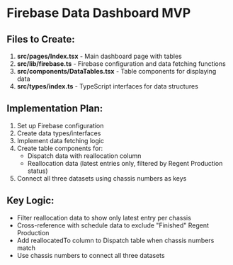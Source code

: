 # Firebase Data Dashboard MVP

## Files to Create:
1. **src/pages/Index.tsx** - Main dashboard page with tables
2. **src/lib/firebase.ts** - Firebase configuration and data fetching functions
3. **src/components/DataTables.tsx** - Table components for displaying data
4. **src/types/index.ts** - TypeScript interfaces for data structures

## Implementation Plan:
1. Set up Firebase configuration
2. Create data types/interfaces
3. Implement data fetching logic
4. Create table components for:
   - Dispatch data with reallocation column
   - Reallocation data (latest entries only, filtered by Regent Production status)
5. Connect all three datasets using chassis numbers as keys

## Key Logic:
- Filter reallocation data to show only latest entry per chassis
- Cross-reference with schedule data to exclude "Finished" Regent Production
- Add reallocatedTo column to Dispatch table when chassis numbers match
- Use chassis numbers to connect all three datasets